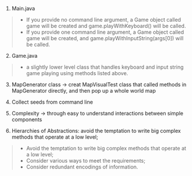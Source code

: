 
1. Main.java
>* If you provide no command line argument, a Game object called game will be created and game.playWithKeyboard() will be called.
>* If you provide one command line argument, a Game object called game will be created, and game.playWithInputString(args[0]) will be called.

2. Game.java 
>* a slightly lower level class that handles keyboard and input string game playing using methods listed above.

3. MapGenerator class -> creat MapVisualTest class that called methods in MapGenerator directly, and then pop up a whole world map

4. Collect seeds from command line

5. Complexity -> through easy to understand interactions between simple components

6. Hierarchies of Abstractions: avoid the temptation to write big complex methods that operate at a low level; 
>* Avoid the temptation to write big complex methods that operate at a low level;
>* Consider various ways to meet the requirements;
>* Consider redundant encodings of information.



